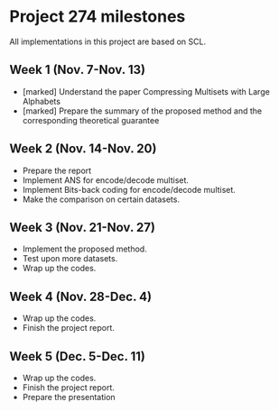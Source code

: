 # Project 274 milestones

All implementations in this project are based on SCL.

## Week 1 (Nov. 7-Nov. 13) 
- [marked] Understand the paper Compressing Multisets with Large Alphabets 
- [marked] Prepare the summary of the proposed method and the corresponding theoretical guarantee

## Week 2 (Nov. 14-Nov. 20)
- Prepare the report
- Implement ANS for encode/decode multiset.
- Implement Bits-back coding for encode/decode multiset.
- Make the comparison on certain datasets.

## Week 3 (Nov. 21-Nov. 27)
- Implement the proposed method. 
- Test upon more datasets. 
- Wrap up the codes.

## Week 4 (Nov. 28-Dec. 4)
- Wrap up the codes. 
- Finish the project report.

## Week 5 (Dec. 5-Dec. 11)
- Wrap up the codes. 
- Finish the project report.
- Prepare the presentation